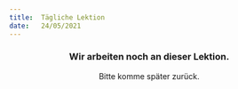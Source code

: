 ```yaml
---
title:  Tägliche Lektion
date:   24/05/2021
---
```


### <center>Wir arbeiten noch an dieser Lektion.</center>
<center>Bitte komme später zurück.</center>